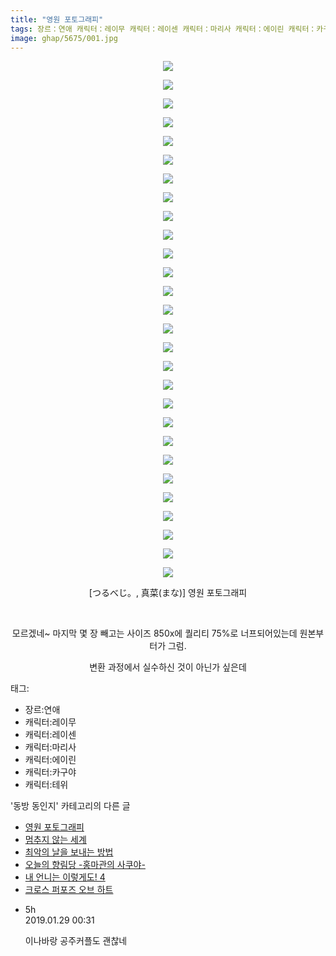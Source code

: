 ```yaml
---
title: "영원 포토그래피"
tags: 장르：연애 캐릭터：레이무 캐릭터：레이센 캐릭터：마리사 캐릭터：에이린 캐릭터：카구야 캐릭터：테위 つるべじ。 真菜 まな 동방_동인지
image: ghap/5675/001.jpg
---
```

<div class="article">
<p style="text-align: center; clear: none; float: none;"><img src="{{ site.nasurl }}/ghap/5675/001.jpg"/></p>
<p style="text-align: center; clear: none; float: none;"><img src="{{ site.nasurl }}/ghap/5675/002.jpg"/></p>
<p style="text-align: center; clear: none; float: none;"><img src="{{ site.nasurl }}/ghap/5675/003.jpg"/></p>
<p style="text-align: center; clear: none; float: none;"><img src="{{ site.nasurl }}/ghap/5675/004.jpg"/></p>
<p style="text-align: center; clear: none; float: none;"><img src="{{ site.nasurl }}/ghap/5675/005.jpg"/></p>
<p style="text-align: center; clear: none; float: none;"><img src="{{ site.nasurl }}/ghap/5675/006.jpg"/></p>
<p style="text-align: center; clear: none; float: none;"><img src="{{ site.nasurl }}/ghap/5675/007.jpg"/></p>
<p style="text-align: center; clear: none; float: none;"><img src="{{ site.nasurl }}/ghap/5675/008.jpg"/></p>
<p style="text-align: center; clear: none; float: none;"><img src="{{ site.nasurl }}/ghap/5675/009.jpg"/></p>
<p style="text-align: center; clear: none; float: none;"><img src="{{ site.nasurl }}/ghap/5675/010.jpg"/></p>
<p style="text-align: center; clear: none; float: none;"><img src="{{ site.nasurl }}/ghap/5675/011.jpg"/></p>
<p style="text-align: center; clear: none; float: none;"><img src="{{ site.nasurl }}/ghap/5675/012.jpg"/></p>
<p style="text-align: center; clear: none; float: none;"><img src="{{ site.nasurl }}/ghap/5675/013.jpg"/></p>
<p style="text-align: center; clear: none; float: none;"><img src="{{ site.nasurl }}/ghap/5675/014.jpg"/></p>
<p style="text-align: center; clear: none; float: none;"><img src="{{ site.nasurl }}/ghap/5675/015.jpg"/></p>
<p style="text-align: center; clear: none; float: none;"><img src="{{ site.nasurl }}/ghap/5675/016.jpg"/></p>
<p style="text-align: center; clear: none; float: none;"><img src="{{ site.nasurl }}/ghap/5675/017.jpg"/></p>
<p style="text-align: center; clear: none; float: none;"><img src="{{ site.nasurl }}/ghap/5675/018.jpg"/></p>
<p style="text-align: center; clear: none; float: none;"><img src="{{ site.nasurl }}/ghap/5675/019.jpg"/></p>
<p style="text-align: center; clear: none; float: none;"><img src="{{ site.nasurl }}/ghap/5675/020.jpg"/></p>
<p style="text-align: center; clear: none; float: none;"><img src="{{ site.nasurl }}/ghap/5675/021.jpg"/></p>
<p style="text-align: center; clear: none; float: none;"><img src="{{ site.nasurl }}/ghap/5675/022.jpg"/></p>
<p style="text-align: center; clear: none; float: none;"><img src="{{ site.nasurl }}/ghap/5675/023.jpg"/></p>
<p style="text-align: center; clear: none; float: none;"><img src="{{ site.nasurl }}/ghap/5675/024.jpg"/></p>
<p style="text-align: center; clear: none; float: none;"><img src="{{ site.nasurl }}/ghap/5675/025.jpg"/></p>
<p style="text-align: center; clear: none; float: none;"><img src="{{ site.nasurl }}/ghap/5675/026.jpg"/></p>
<p style="text-align: center; clear: none; float: none;"><img src="{{ site.nasurl }}/ghap/5675/027.jpg"/></p>
<p style="text-align: center; clear: none; float: none;"><img src="{{ site.nasurl }}/ghap/5675/028.jpg"/></p>
<p style="text-align: center; clear: none; float: none;">[つるべじ。, 真菜(まな)] 영원 포토그래피</p>
<p style="text-align: center; clear: none; float: none;"><br/></p>
<p style="text-align: center; clear: none; float: none;">모르겠네~ 마지막 몇 장 빼고는 사이즈 850x에 퀄리티 75%로 너프되어있는데 원본부터가 그럼.</p>
<p style="text-align: center; clear: none; float: none;">변환 과정에서 실수하신 것이 아닌가 싶은데</p>
</div><div class="tagTrail">
<p>태그: </p>
<ul>
<li>장르:연애</li>
<li>캐릭터:레이무</li>
<li>캐릭터:레이센</li>
<li>캐릭터:마리사</li>
<li>캐릭터:에이린</li>
<li>캐릭터:카구야</li>
<li>캐릭터:테위</li>
</ul>
</div><div class="another">
<p>'동방 동인지' 카테고리의 다른 글</p>
<ul>
<li><a href="/2019-01-29-ghap_5675">영원 포토그래피</a></li>
<li><a href="/2019-01-29-ghap_5674">멈추지 않는 세계</a></li>
<li><a href="/2019-01-26-ghap_5667">최악의 날을 보내는 방법</a></li>
<li><a href="/2019-01-25-ghap_5666">오늘의 향림당 -홍마관의 사쿠야-</a></li>
<li><a href="/2019-01-23-ghap_5645">내 언니는 이렇게도! 4</a></li>
<li><a href="/2019-01-22-ghap_5641">크로스 퍼포즈 오브 하트</a></li>
</ul>
</div><div class="comment">
<ul>
<li class="cb_thumb_off" id="comment15423652">
<div class="cb_comment_area">
<div class="cb_info_area">
<div class="cb_section">
<span class="cb_nick_name">5h</span>
</div>
<div class="cb_section">
<span class="cb_date">2019.01.29 00:31 </span>
</div>
</div>
<div class="cb_dsc_comment">
<p class="cb_dsc">
											이나바랑 공주커플도 괜찮네
										</p>
</div>
</div></li>
</ul>
</div>